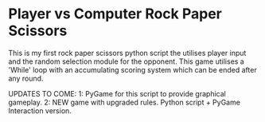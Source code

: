 # Player vs Computer Rock Paper Scissors

This is my first rock paper scissors python script the utilises player input and the random selection module for the opponent.
This game utilises a 'While' loop with an accumulating scoring system which can be ended after any round.



UPDATES TO COME: 
1: PyGame for this script to provide graphical gameplay.
2: NEW game with upgraded rules. Python script + PyGame Interaction version.
